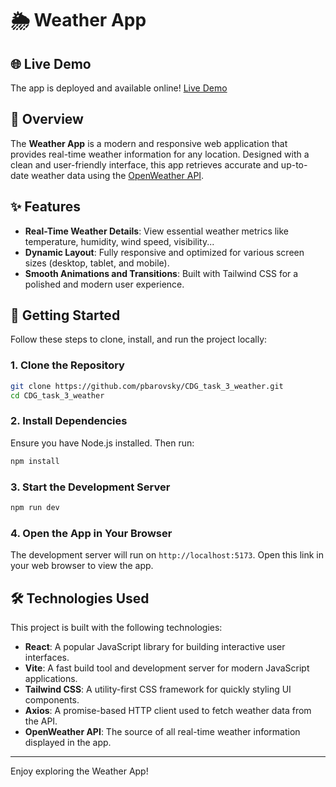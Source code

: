 # 🌦️ Weather App 

## 🌐 Live Demo

The app is deployed and available online!
[Live Demo](https://pbarovsky.github.io/CDG_task_3_weather/)

## 🌟 Overview

The **Weather App** is a modern and responsive web application that provides real-time weather information for any location. Designed with a clean and user-friendly interface, this app retrieves accurate and up-to-date weather data using the [OpenWeather API](https://openweathermap.org/current).

## ✨ Features

- **Real-Time Weather Details**: View essential weather metrics like temperature, humidity, wind speed, visibility...
- **Dynamic Layout**: Fully responsive and optimized for various screen sizes (desktop, tablet, and mobile).
- **Smooth Animations and Transitions**: Built with Tailwind CSS for a polished and modern user experience.

## 🚀 Getting Started

Follow these steps to clone, install, and run the project locally:

### 1. Clone the Repository

```bash
git clone https://github.com/pbarovsky/CDG_task_3_weather.git
cd CDG_task_3_weather
```

### 2. Install Dependencies

Ensure you have Node.js installed. Then run:

```bash
npm install
```

### 3. Start the Development Server

```bash
npm run dev
```

### 4. Open the App in Your Browser

The development server will run on `http://localhost:5173`. Open this link in your web browser to view the app.

## 🛠️ Technologies Used

This project is built with the following technologies:

- **React**: A popular JavaScript library for building interactive user interfaces.
- **Vite**: A fast build tool and development server for modern JavaScript applications.
- **Tailwind CSS**: A utility-first CSS framework for quickly styling UI components.
- **Axios**: A promise-based HTTP client used to fetch weather data from the API.
- **OpenWeather API**: The source of all real-time weather information displayed in the app.

---

Enjoy exploring the Weather App!